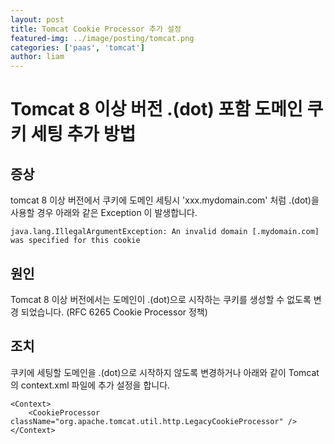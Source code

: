 ```yaml
---
layout: post
title: Tomcat Cookie Processor 추가 설정
featured-img: ../image/posting/tomcat.png
categories: ['paas', 'tomcat']
author: liam
---
```



# Tomcat 8 이상 버전 .(dot) 포함 도메인 쿠키 세팅 추가 방법

## 증상
tomcat 8 이상 버전에서 쿠키에 도메인 세팅시 'xxx.mydomain.com' 처럼 .(dot)을 사용할 경우 아래와 같은 Exception 이 발생합니다.

```
java.lang.IllegalArgumentException: An invalid domain [.mydomain.com] was specified for this cookie
```

## 원인
Tomcat 8 이상 버전에서는 도메인이 .(dot)으로 시작하는 쿠키를 생성할 수 없도록 변경 되었습니다. (RFC 6265 Cookie Processor 정책)

## 조치
쿠키에 세팅할 도메인을 .(dot)으로 시작하지 않도록 변경하거나 아래와 같이 Tomcat의 context.xml 파일에 추가 설정을 합니다.

```
<Context>
    <CookieProcessor className="org.apache.tomcat.util.http.LegacyCookieProcessor" />
</Context>
```